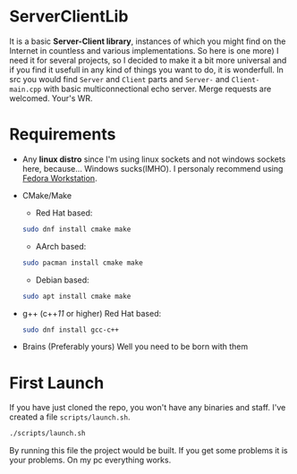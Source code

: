 # ServerClientLib
It is a basic **Server-Client library**, instances of which you might find on the Internet in countless and various implementations. So here is one more) I need it for several projects, so I decided to make it a bit more universal and if you find it usefull in any kind of things you want to do, it is wonderfull. In src you would find `Server` and `Client` parts and `Server-` and `Client-main.cpp` with basic multiconnectional echo server. Merge requests are welcomed.
    Your's WR.

# Requirements
 - Any **linux distro** since I'm using linux sockets and not windows sockets here, because... Windows sucks(IMHO). I personaly
 recommend using [Fedora Workstation](https://fedoraproject.org/workstation/).

 - CMake/Make

    - Red Hat based: 
    ``` bash
    sudo dnf install cmake make
    ```

    - AArch based:
    ``` bash
    sudo pacman install cmake make
    ```

    - Debian based:  
    ``` bash
    sudo apt install cmake make
    ```

 - g++ (c++*11* or higher)
    Red Hat based: 
    ``` bash
    sudo dnf install gcc-c++
    ```

 - Brains (Preferably yours)
    Well you need to be born with them

# First Launch
If you have just cloned the repo, you won't have any binaries and staff. I've created a file `scripts/launch.sh`. 
``` bash
./scripts/launch.sh
```
By running this file the project would be built. If you get some problems it is your problems. On my pc everything works.